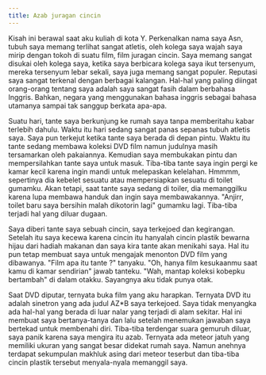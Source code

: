 ```yaml
---
title: Azab juragan cincin
---
```


Kisah ini berawal saat aku kuliah di kota Y. Perkenalkan nama saya Asn,
tubuh saya memang terlihat sangat atletis, oleh kolega saya wajah saya
mirip dengan tokoh di suatu film, film juragan cincin. Saya memang
sangat disukai oleh kolega saya, ketika saya berbicara kolega saya ikut
tersenyum, mereka tersenyum lebar sekali, saya juga memang sangat
populer. Reputasi saya sangat terkenal dengan berbagai kalangan. Hal-hal
yang paling diingat orang-orang tentang saya adalah saya sangat fasih
dalam berbahasa Inggris. Bahkan, negara yang menggunakan bahasa inggris
sebagai bahasa utamanya sampai tak sanggup berkata apa-apa.

Suatu hari, tante saya berkunjung ke rumah saya tanpa memberitahu kabar
terlebih dahulu. Waktu itu hari sedang sangat panas sepanas tubuh
atletis saya. Saya pun terkejut ketika tante saya berada di depan pintu.
Waktu itu tante sedang membawa koleksi DVD film namun judulnya masih
tersamarkan oleh pakaiannya. Kemudian saya membukakan pintu dan
mempersilahkan tante saya untuk masuk. Tiba-tiba tante saya ingin pergi
ke kamar kecil karena ingin mandi untuk melepaskan kelelahan. Hmmmm,
sepertinya dia kebelet sesuatu atau mempersiapkan sesuatu di toilet
gumamku. Akan tetapi, saat tante saya sedang di toiler, dia memanggilku
karena lupa membawa handuk dan ingin saya membawakannya. "Anjirr, toilet
baru saya bersihin malah dikotorin lagi" gumamku lagi. Tiba-tiba terjadi
hal yang diluar dugaan.

Saya diberi tante saya sebuah cincin, saya terkejoed dan kegirangan.
Setelah itu saya kecewa karena cincin itu hanyalah cincin plastik
bewarna hijau dari hadiah makanan dan saya kira tante akan menikahi
saya. Hal itu pun tetap membuat saya untuk mengajak menonton DVD film
yang dibawanya. "Film apa itu tante ?" tanyaku. "Oh, hanya film
kesukaanmu saat kamu di kamar sendirian" jawab tanteku. "Wah, mantap
koleksi kobepku bertambah" di dalam otakku. Sayangnya aku tidak punya
otak.

Saat DVD diputar, ternyata buka film yang aku harapkan. Ternyata DVD itu
adalah sinetron yang ada judul AZ*B saya terkejoed. Saya tidak
menyangka ada hal-hal yang berada di luar nalar yang terjadi di alam
sekitar. Hal ini membuat saya bertanya-tanya dan lalu setelah menemukan
jawaban saya bertekad untuk membenahi diri. Tiba-tiba terdengar suara
gemuruh diluar, saya panik karena saya mengira itu azab. Ternyata ada
meteor jatuh yang memiliki ukuran yang sangat besar didekat rumah saya.
Namun anehnya terdapat sekumpulan makhluk asing dari meteor teserbut dan
tiba-tiba cincin plastik tersebut menyala-nyala memanggil saya.

